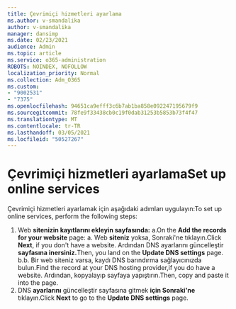 ```yaml
---
title: Çevrimiçi hizmetleri ayarlama
ms.author: v-smandalika
author: v-smandalika
manager: dansimp
ms.date: 02/23/2021
audience: Admin
ms.topic: article
ms.service: o365-administration
ROBOTS: NOINDEX, NOFOLLOW
localization_priority: Normal
ms.collection: Adm_O365
ms.custom:
- "9002531"
- "7375"
ms.openlocfilehash: 94651ca9efff3c6b7ab1ba858e092247195679f9
ms.sourcegitcommit: 78fe9f33438cb0c19f0dab31253b5853b73f4f47
ms.translationtype: MT
ms.contentlocale: tr-TR
ms.lasthandoff: 03/05/2021
ms.locfileid: "50527267"
---
```

# <a name="set-up-online-services"></a><span data-ttu-id="c043c-102">Çevrimiçi hizmetleri ayarlama</span><span class="sxs-lookup"><span data-stu-id="c043c-102">Set up online services</span></span>

<span data-ttu-id="c043c-103">Çevrimiçi hizmetleri ayarlamak için aşağıdaki adımları uygulayın:</span><span class="sxs-lookup"><span data-stu-id="c043c-103">To set up online services, perform the following steps:</span></span>

1. <span data-ttu-id="c043c-104">Web **sitenizin kayıtlarını ekleyin sayfasında:** a.</span><span class="sxs-lookup"><span data-stu-id="c043c-104">On the **Add the records for your website** page: a.</span></span> <span data-ttu-id="c043c-105">Web **siteniz** yoksa, Sonraki'ne tıklayın.</span><span class="sxs-lookup"><span data-stu-id="c043c-105">Click **Next**, if you don't have a website.</span></span> <span data-ttu-id="c043c-106">Ardından DNS ayarlarını güncelleştir **sayfasına inersiniz.**</span><span class="sxs-lookup"><span data-stu-id="c043c-106">Then, you land on the **Update DNS settings** page.</span></span>
    <span data-ttu-id="c043c-107">b.</span><span class="sxs-lookup"><span data-stu-id="c043c-107">b.</span></span> <span data-ttu-id="c043c-108">Bir web siteniz varsa, kaydı DNS barındırma sağlayıcınızda bulun.</span><span class="sxs-lookup"><span data-stu-id="c043c-108">Find the record at your DNS hosting provider,if you do have a website.</span></span> <span data-ttu-id="c043c-109">Ardından, kopyalayıp sayfaya yapıştırın.</span><span class="sxs-lookup"><span data-stu-id="c043c-109">Then, copy and paste it into the page.</span></span>
2. <span data-ttu-id="c043c-110">DNS **ayarlarını** güncelleştir sayfasına gitmek **için Sonraki'ne** tıklayın.</span><span class="sxs-lookup"><span data-stu-id="c043c-110">Click **Next** to go to the **Update DNS settings** page.</span></span>